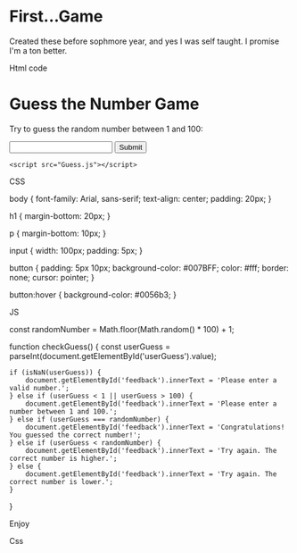 # First...Game

Created these before sophmore year, and yes I was self taught.
I promise I'm a ton better.

Html code

<!DOCTYPE html>
<html lang="en">
<head>
    <meta charset="UTF-8">
    <meta name="viewport" content="width=device-width, initial-scale=1.0">
    <title>Guess the Number Game</title>
    <link rel="stylesheet" href="Guess.css">
</head>
<body>
    <h1>Guess the Number Game</h1>
    <p>Try to guess the random number between 1 and 100:</p>
    <input type="number" id="userGuess">
    <button onclick="checkGuess()">Submit</button>
    <p id="feedback"></p>

    <script src="Guess.js"></script>
</body>
</html>

CSS

body {
    font-family: Arial, sans-serif;
    text-align: center;
    padding: 20px;
}

h1 {
    margin-bottom: 20px;
}

p {
    margin-bottom: 10px;
}

input {
    width: 100px;
    padding: 5px;
}

button {
    padding: 5px 10px;
    background-color: #007BFF;
    color: #fff;
    border: none;
    cursor: pointer;
}

button:hover {
    background-color: #0056b3;
}

JS


const randomNumber = Math.floor(Math.random() * 100) + 1;


function checkGuess() {
    const userGuess = parseInt(document.getElementById('userGuess').value);

    if (isNaN(userGuess)) {
        document.getElementById('feedback').innerText = 'Please enter a valid number.';
    } else if (userGuess < 1 || userGuess > 100) {
        document.getElementById('feedback').innerText = 'Please enter a number between 1 and 100.';
    } else if (userGuess === randomNumber) {
        document.getElementById('feedback').innerText = 'Congratulations! You guessed the correct number!';
    } else if (userGuess < randomNumber) {
        document.getElementById('feedback').innerText = 'Try again. The correct number is higher.';
    } else {
        document.getElementById('feedback').innerText = 'Try again. The correct number is lower.';
    }
}

Enjoy

Css
